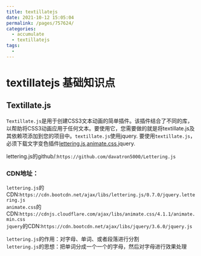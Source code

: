 ```yaml
---
title: textillatejs
date: 2021-10-12 15:05:04
permalink: /pages/757624/
categories:
  - accumulate
  - textillatejs
tags:
  - 
---
```

# textillatejs 基础知识点
## Textillate.js
`Textillate.js`是用于创建CSS3文本动画的简单插件。该插件结合了不同的库，以帮助将CSS3动画应用于任何文本。要使用它，您需要做的就是将textillate.js及其依赖项添加到您的项目中。`textillate.js`使用jquery.
要使用`textillate.js`，必须下载文字变色插件[lettering.js](http://letteringjs.com/),[animate.css](https://animate.style/),jquery.

lettering.js的github/:`https://github.com/davatron5000/Lettering.js`<br>

### CDN地址：
`lettering.js`的CDN:`https://cdn.bootcdn.net/ajax/libs/lettering.js/0.7.0/jquery.lettering.js` <br>
`animate.css`的CDN:`https://cdnjs.cloudflare.com/ajax/libs/animate.css/4.1.1/animate.min.css`<br>
`jquery`的CDN:`https://cdn.bootcdn.net/ajax/libs/jquery/3.6.0/jquery.js`<br>


`lettering.js`的作用：对字母、单词、或者段落进行分割<br>
`lettering.js`的思想：把单词分成一个一个的字母，然后对字母进行效果处理<br>